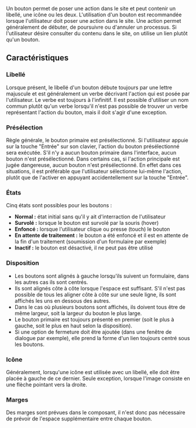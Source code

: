 Un bouton permet de poser une action dans le site et peut contenir un libellé, une icône ou les deux. L'utilisation d'un bouton est recommandée lorsque l'utilisateur doit poser une action dans le site. Une action permet généralement de débuter, de poursuivre ou d'annuler un processus. Si l'utilisateur désire consulter du contenu dans le site, on utilise un lien plutôt qu'un bouton.

## Caractéristiques
### Libellé
Lorsque présent, le libellé d'un bouton débute toujours par une lettre majuscule et est généralement un verbe décrivant l'action qui est posée par l'utilisateur. Le verbe est toujours à l'infinitif. Il est possible d'utiliser un nom commun plutôt qu'un verbe lorsqu'il n'est pas possible de trouver un verbe représentant l'action du bouton, mais il doit s'agir d'une exception.

### Présélection
Règle générale, le bouton primaire est présélectionné. Si l'utilisateur appuie sur la touche "Entrée" sur son clavier, l'action du bouton présélectionné sera exécutée. S'il n'y a aucun bouton primaire dans l'interface, aucun bouton n'est présélectionné.
Dans certains cas, si l'action principale est jugée dangereuse, aucun bouton n'est présélectionné. En effet dans ces situations, il est préférable que l'utilisateur sélectionne lui-même l'action, plutôt que de l'activer en appuyant accidentellement sur la touche "Entrée".

### États
Cinq états sont possibles pour les boutons :
* **Normal :** état initial sans qu'il y ait d'interraction de l'utilisateur
* **Survolé :** lorsque le bouton est survolé par la souris (hover)
* **Enfoncé :** lorsque l'utilisateur clique ou presse (touch) le bouton
* **En attente de traitement :** le bouton a été enfoncé et il est en attente de la fin d'un traitement (soumission d'un formulaire par exemple)
* **Inactif :** le bouton est désactivé, il ne peut pas être utilisé

### Disposition
* Les boutons sont alignés à gauche lorsqu'ils suivent un formulaire, dans les autres cas ils sont centrés.
* Ils sont alignés côte à côte lorsque l'espace est suffisant. S'il n'est pas possible de tous les aligner côte à côte sur une seule ligne, ils sont affichés les uns en dessous des autres.
* Dans le cas où plusieurs boutons sont affichés, ils doivent tous être de même largeur, soit la largeur du bouton le plus large.
* Le bouton primaire est toujours présenté en premier (soit le plus à gauche, soit le plus en haut selon la disposition).
* Si une option de fermeture doit être ajoutée (dans une fenêtre de dialogue par exemple), elle prend la forme d'un lien toujours centré sous les boutons.

### Icône
Généralement, lorsqu'une icône est utilisée avec un libellé, elle doit être placée à gauche de ce dernier. Seule exception, lorsque l'image consiste en une flèche pointant vers la droite.

### Marges
Des marges sont prévues dans le composant, il n'est donc pas nécessaire de prévoir de l'espace supplémentaire entre chaque bouton.